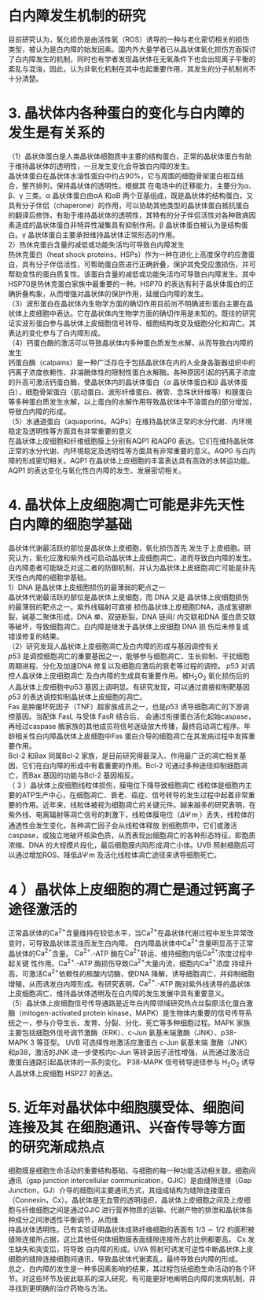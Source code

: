 # 白内障发生机制的研究  
目前研究认为，氧化损伤是由活性氧（ROS）诱导的一种与老化密切相关的损伤类型，被认为是白内障的始发因素。国内外大量学者已从晶状体氧化损伤方面探讨了白内障发生的机制，同时也有学者发现晶状体在无氧条件下也会出现离子平衡的紊乱与混浊，因此，认为非氧化机制在其中也起重要作用，其发生的分子机制尚不十分清楚。  
# 3. 晶状体内各种蛋白的变化与白内障的发生是有关系的  
（1）晶状体蛋白是人类晶状体细胞质中主要的结构蛋白，正常的晶状体蛋白有助于维持晶状体的透明性，一旦发生变化会导致白内障的发生。  
晶状体蛋白在晶状体水溶性蛋白中约占$90\%$，它与周围的细胞骨架蛋白相互结合，整齐排列，保持晶状体的透明性。根据其 在电场中的迁移能力，主要分为$\alpha$、β、γ 三类。α 晶状体蛋白由αA 和αB 两个亚基组成，既是晶状体的结构蛋白，又具有分子伴侣（chaperone）的作用，可以协助其他类型的晶状体蛋白抵抗蛋白的翻译后修饰，有助于维持晶状体的透明性，其特有的分子伴侣活性对各种致病因素造成的晶状体蛋白非特异性凝集具有抑制作用。$\upbeta$ 晶状体蛋白被认为是结构蛋白。γ 晶状体蛋白主要承担维持晶状体正常形态的作用。  
2）热休克蛋白含量的减低或功能失活均可导致白内障发生  
热休克蛋白（heat shock proteins，HSPs）作为一种在进化上高度保守的应激蛋白，具有分子伴侣活性，可帮助蛋白质进行正确折叠，保护其免受应激损伤，并可帮助变性的蛋白质复性。该蛋白含量的减低或功能失活均可导致白内障发生。其中HSP70是热休克蛋白家族中最重要的一种。HSP70 的表达有利于晶状体蛋白的正确折叠构象，从而增强对晶状体的保护作用，延缓白内障的发生。  
（3）波形蛋白在晶状体内生物学方面的确切作用目前尚不明确波形蛋白主要在晶状体上皮细胞中表达。它在晶状体内生物学方面的确切作用是未知的。既往的研究证实波形蛋白参与晶状体上皮细胞信号转导、细胞结构改变及细胞分化和凋亡。其表达的变化参与了白内障形成。  
（4）钙蛋白酶的激活可以导致晶状体内多种蛋白质发生水解，从而导致白内障的发生  
钙蛋白酶（calpains）是一种广泛存在于包括晶状体在内的人全身各脏器组织中的钙离子浓度依赖性、非溶酶体性的限制性蛋白水解酶。各种原因引起的钙离子浓度的升高可激活钙蛋白酶，使晶状体内的晶状体蛋白（$\alpha$ 晶状体蛋白和β 晶状体蛋白），细胞骨架蛋白（肌动蛋白、波形纤维蛋白、微管、念珠状纤维等）和膜蛋白等多种蛋白质发生水解，以上蛋白的水解作用导致晶状体中不溶蛋白的部分增加，导致白内障的形成。  
（5）水通道蛋白（aquaporins，AQPs）在维持晶状体正常的水分代谢、内环境稳定及透明性等方面具有非常重要的意义  
在晶状体上皮细胞和纤维细胞膜上分别有AQP1 和AQP0 表达。它们在维持晶状体正常的水分代谢、内环境稳定及透明性等方面具有非常重要的意义。AQP0 与白内障的形成密切相关。AQP1 在晶状体上皮细胞的丰富表达具有高效的水转运功能。AQP1 的表达变化与氧化性白内障的发生、发展密切相关。  
# 4. 晶状体上皮细胞凋亡可能是非先天性白内障的细胞学基础  
晶状体代谢最活跃的部位是晶状体上皮细胞，氧化损伤首先 发生于上皮细胞。研究认为，氧化应激和紫外线可启动晶状体上皮细胞凋亡，进而导致白内障的发生。白内障患者可能缺乏对这二者的防御机制，并认为晶状体上皮细胞凋亡可能是非先天性白内障的细胞学基础。  
1）DNA 是晶状体上皮细胞损伤的最薄弱的靶点之一  
晶状体代谢最活跃的部位是晶状体上皮细胞，而 DNA  又是 晶状体上皮细胞损伤的最薄弱的靶点之一。紫外线辐射可直接 损伤晶状体上皮细胞DNA，造成氢键断裂，碱基二聚体形成，DNA 单、双链断裂，DNA 链间/ 内交联和DNA 蛋白质交联等破坏，导致细胞凋亡。白内障是继发于晶状体上皮细胞 DNA  损 伤后未修复或错误修复的结果。  
（2）研究发现人晶状体上皮细胞凋亡及白内障的形成与基因调控有关  
$p53$ 是调控细胞凋亡的重要基因之一，能够参与细胞凋亡、生长抑制、干扰细胞周期进程、分化及加速DNA 修复以及细胞应激后的衰老等过程的调控。 $p53$  对调控人晶状体上皮细胞凋亡 及白内障的生成具有重要作用。被$\mathrm{H}_{2}\mathrm{O}_{2}$ 氧化损伤后的人晶状体上皮细胞中$p53$ 基因上调明显。有研究发现，可以通过直接抑制靶基因 $p53$  的表达调控抑制晶状体上皮细胞的凋亡。  
Fas 是肿瘤坏死因子（TNF）超家族成员之一，也是$p53$ 诱导细胞凋亡的下游调控基因。当配体 FasL  与受体 FasR  结合后， 会通过衔接蛋白活化起始caspase，再经过caspase 酶家族的其他成员将信号逐级放大传播，最终启动凋亡程序。年龄相关性白内障晶状体上皮细胞中Fas 蛋白介导的细胞凋亡在其发病过程中发挥重要作用。  
Bcl-2 和Bax 同属Bcl-2 家族，是目前研究得最深入、作用最广泛的凋亡相关基因，它们在白内障的形成中有着重要的作用。Bcl-2 可通过多种途径抑制细胞凋亡，而Bax 基因的功能与Bcl-2  基因相反。  
（ 3 ）晶状体上皮细胞线粒体损伤，膜电位下降导致细胞凋亡 线粒体是细胞内主要的ATP生产中心，在细胞凋亡、衰老、癌症、信号转导的发生过程中起着非常重要的作用。近年来，线粒体被视为细胞凋亡的关键元件。越来越多的研究表明，在紫外线、电离辐射等凋亡信号的刺激下，线粒体膜电位（$\Delta\Psi\,\mathrm{m}_{,}$）丢失，线粒体的通透性会发生变化，各种凋亡因子会从线粒体释放 到细胞质中，它们或激活caspase，或独立地破坏核染色质，从而表现出细胞凋亡的各种形态特征，即胞质浓缩、DNA 的大规模片段化，最后细胞膜内陷形成凋亡小体。UVB 照射细胞后可以通过增加ROS、降低$\Delta\Psi\,\mathrm{m}$ 及活化线粒体凋亡途径来诱导细胞死亡。  
# 4 ）晶状体上皮细胞的凋亡是通过钙离子途径激活的  
正常晶状体的$\mathrm{Ca^{2+}}$含量维持在较低水平，当$\mathrm{Ca^{2+}}$在晶状体代谢过程中发生异常改变时，可导致晶状体混浊而发生白内障。    白内障晶状体中$\mathrm{Ca}^{2+}$含量明显高于正常晶状体的$\mathrm{Ca}^{2+}$含量。    $\mathrm{Ca}^{2+}.$-ATP 酶在$\mathrm{Ca}^{2+}$转运、维持细胞内低$\mathrm{Ca}^{2+}$浓度过程中起关键    性作用。$\mathrm{Ca}^{2+}.$-ATP 酶损伤导致$\mathrm{Ca^{2+}}$大量内流，细胞内$\mathrm{Ca}^{2+}$浓度  持续升高，可激活$\mathrm{Ca^{2+}}$依赖性的核酸内切酶，使DNA 降解，诱导细胞凋亡，并抑制细胞增殖，从而诱发白内障形成。有研究表明，$\mathrm{Ca}^{2+}.$-ATP 酶对紫外线诱导的晶状体上皮细胞凋亡、维持晶状体透明及在白内障的发生发展中具有重要意义。  
（5）晶状体上皮细胞信号传导通路是近年白内障领域研究热点丝裂原活化蛋白激酶（mitogen-activated protein kinase，MAPK）是生物体内重要的信号传导系统之一，参与介导生长、发育、分裂、分化、死亡等多种细胞过程。MAPK 家族主要包括细胞外信号调节激酶（ERK）、c-Jun 氨基末端激酶（JNK）、p38-MAPK 3  等亚型。 UVB  可选择性地激活应激蛋白 c-Jun  氨基末端 激酶（JNK）和$p38$，激活的JNK 进一步使核内c-Jun 等转录因子活性增强，从而通过激活应激蛋白通路引起晶状体的一系列变化。 P38-MAPK  信号转导途径参与 $\mathrm{H}_{2}\mathrm{O}_{2}$  诱导人晶状体上皮细胞 HSP27 的表达。  
# 5.  近年对晶状体中细胞膜受体、细胞间连接及其 在细胞通讯、兴奋传导等方面的研究渐成热点  
细胞膜是细胞生命活动的重要结构基础，与细胞的每一种功能活动相关联。细胞间通讯（gap junction intercellular communication，GJIC）是由缝隙连接（Gap Junction，GJ）介导的细胞间主要通讯方式，其组成结构为缝隙连接蛋白（Connexin，Cx）。晶状体是无血管的透明组织，晶状体上皮细胞之间及上皮细胞与纤维细胞之间是通过GJIC 进行营养物质的运输、代谢产物的排泄和晶状体各种成分之间渗透性平衡调节，从而维  
持晶状体透明性。已有实验证明晶状体成熟纤维细胞的表面有 $1/3\sim1/2$ 的面积被缝隙连接所占据，这比其他任何体细胞膜表面缝隙连接所占的比例都要高。 Cx  发生缺失和突变后，将导致 白内障的形成。UVA 照射可诱发可逆性中断晶状体上皮细胞的缝隙连接细胞间通讯，导致晶状体代谢紊乱，最终导致白内障的形成。  
总之，白内障的发生是一种多因素影响的结果，其过程包括细胞生命活动的各个环节。对这些环节及彼此联系的深入研究，有可能更好地阐明白内障的发病机制，并寻找到更明确的治疗药物与方法。  